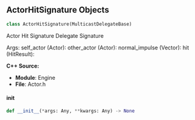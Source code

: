 ## ActorHitSignature Objects

```python
class ActorHitSignature(MulticastDelegateBase)
```

Actor Hit Signature  Delegate Signature

Args:
    self_actor (Actor): 
    other_actor (Actor): 
    normal_impulse (Vector): 
    hit (HitResult):

**C++ Source:**

- **Module**: Engine
- **File**: Actor.h

<a id="unreal.ActorHitSignature.__init__"></a>

#### __init__

```python
def __init__(*args: Any, **kwargs: Any) -> None
```

<a id="unreal.ActorOnClickedSignature"></a>